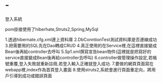 # -
登入系統

pom掛接使用了hiberhate,Struts2,Spring,MySql

1.透過hibernate.cfg.xml連上資料庫
2.DbConntionTest測試資料庫是否連線成功
3.把需要用的SQL先在Dao轉成CRUD
4.真正使用的在Service裡,在這裡直接變成Bean後再給controller去呼叫
5.Sp1.xml撰寫宣告bean物件(這裡就是把寫好的service直接變成Bean後再給controller去呼叫)
6.controller做管理操作設定,若帳號重覆,登入失敗就重新註冊,若登入輸入正確就登入成功.
7.要做的網頁頁面寫在webapp裡,index作為首頁登入畫面
8.使用struts2,系統會進行頁面重定向，將用戶引導到成功或錯誤頁面
